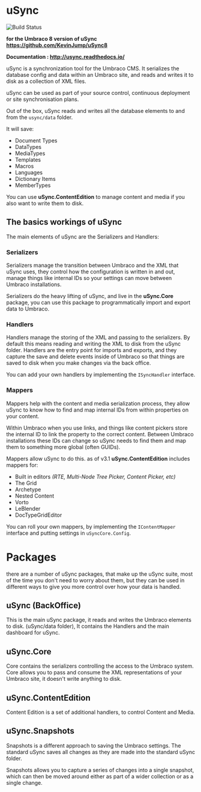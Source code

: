 # uSync 

![Build Status](https://jumoo.visualstudio.com/_apis/public/build/definitions/e5bc8d11-6d47-4620-9e6e-dd8199b2843e/6/badge)

**for the Umbraco 8 version of uSync https://github.com/KevinJump/uSync8**

**Documentation : http://usync.readthedocs.io/**

uSync is a synchronization tool for the Umbraco CMS. It serializes the database config and data
within an Umbraco site, and reads and writes it to disk as a collection of XML files. 

uSync can be used as part of your source control, continuous deployment or site synchronisation plans. 

Out of the box, uSync reads and writes all the database elements to and from the `usync/data` folder.

It will save:

* Document Types
* DataTypes
* MediaTypes
* Templates
* Macros
* Languages
* Dictionary Items
* MemberTypes

You can use **uSync.ContentEdition** to manage content and media if you also want to write them to disk.

## The basics workings of uSync

The main elements of uSync are the Serializers and Handlers:

### Serializers
Serializers manage the transition between Umbraco and the XML that uSync uses,
they control how the configuration is written in and out, manage things like 
internal IDs so your settings can move between Umbraco installations. 

Serializers do the heavy lifting of uSync, and live in the **uSync.Core** package, 
you can use this package to programmatically import and export data to Umbraco. 

### Handlers
Handlers manage the storing of the XML and passing to the serializers. By default
this means reading and writing the XML to disk from the uSync folder. Handlers 
are the entry point for imports and exports, and they capture the save and delete
events inside of Umbraco so that things are saved to disk when you make changes via
the back office. 

You can add your own handlers by implementing the `ISyncHandler` interface.

### Mappers 
Mappers help with the content and media serialization process, they 
allow uSync to know how to find and map internal IDs from within properties on your 
content.

Within Umbraco when you use links, and things like content pickers store the internal
ID to link the property to the correct content. Between Umbraco installations these
IDs can change so uSync needs to find them and map them to something more global (often GUIDs).

Mappers allow uSync to do this. as of v3.1 **uSync.ContentEdition** includes mappers for: 

* Built in editors *(RTE, Multi-Node Tree Picker, Content Picker, etc)*
* The Grid
* Archetype
* Nested Content
* Vorto
* LeBlender
* DocTypeGridEditor

You can roll your own mappers, by implementing the `IContentMapper` interface and putting 
settings in `uSyncCore.Config`.

# Packages

there are a number of uSync packages, that make up the uSync suite, most of the time
you don't need to worry about them, but they can be used in different ways to give you
more control over how your data is handled.

## uSync (BackOffice)

This is the main uSync package, it reads and writes the Umbraco elements to disk. (uSync/data folder), 
It contains the Handlers and the main dashboard for uSync. 

## uSync.Core

Core contains the serializers controlling the access to the Umbraco system. Core allows you 
to pass and consume the XML representations of your Umbraco site, it doesn't write anything to disk.

## uSync.ContentEdition

Content Edition is a set of additional handlers, to control Content and Media. 

## uSync.Snapshots

Snapshots is a different approach to saving the Umbraco settings. The standard uSync saves all changes
as they are made into the standard uSync folder. 

Snapshots allows you to capture a series of changes into a single snapshot, which can then be moved around
either as part of a wider collection or as a single change. 


